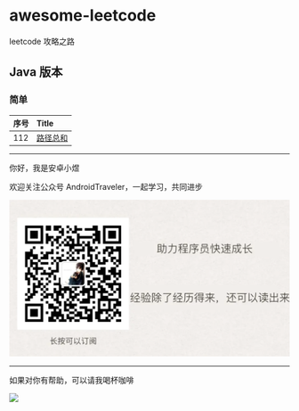 # awesome-leetcode
leetcode 攻略之路

## Java 版本

### 简单

| 序号 | Title                     |
| :--- | :------------------------ |
| 112  | [路径总和](./java/112.md) |



<hr/>

你好，我是安卓小煜

欢迎关注公众号 AndroidTraveler，一起学习，共同进步

![公众号 AndroidTraveler](./res/image/wechat_official_account.png)

<hr/>

如果对你有帮助，可以请我喝杯咖啡

![](https://fritx.me/mpwx/upload/upload_1403f36aef25fee62985d1c8bb55ab55.png)